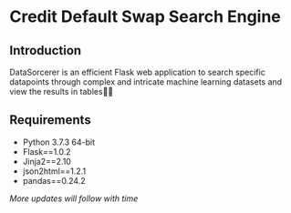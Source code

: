 # Credit Default Swap Search Engine

## Introduction

DataSorcerer is an efficient Flask web application to search specific datapoints through complex and intricate machine learning datasets and view the results in tables🕵🏽‍

## Requirements

<ul>
    <li>Python 3.7.3 64-bit</li>
    <li>Flask==1.0.2</li>
    <li>Jinja2==2.10</li>
    <li>json2html==1.2.1</li>
    <li>pandas==0.24.2</li>
</ul>

_More updates will follow with time_
